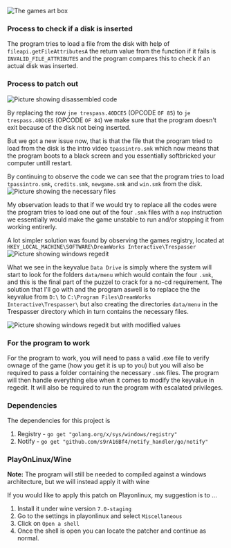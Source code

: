 ![The games art box](https://github.com/s9rA16Bf4/No_CD_Cracks/blob/main/pictures/trespasser/Jp-trespasser-cover.png)

### Process to check if a disk is inserted
The program tries to load a file from the disk with help of `fileapi.getFileAttributesA` the return value from the function if it fails is `INVALID_FILE_ATTRIBUTES`
and the program compares this to check if an actual disk was inserted.

### Process to patch out
![Picture showing disassembled code](https://github.com/s9rA16Bf4/No_CD_Cracks/blob/main/pictures/trespasser/pic1.png)

By replacing the row `jne trespass.40DCE5` (OPCODE `0F 85`) to `je trespass.40DCE5` (OPCODE `OF 84`) we make sure that the program doesn't exit because of the disk
not being inserted.

But we got a new issue now, that is that the file that the program tried to load from the disk is the intro video `tpassintro.smk` which now means that the program 
boots to a black screen and you essentially softbricked your computer untill restart.

By continuing to observe the code we can see that the program tries to load `tpassintro.smk`, `credits.smk`, `newgame.smk` and `win.smk` from the disk.<br>
![Picture showing the necessary files](https://github.com/s9rA16Bf4/No_CD_Cracks/blob/main/pictures/trespasser/pic4.png)

My observation leads to that if we would try to replace all the codes were the program tries to load one out of the four `.smk` files with a `nop` instruction we essentially would make the game unstable to run and/or stopping it from working entirerly. 

A lot simpler solution was found by observing the games registry, located at `HKEY_LOCAL_MACHINE\SOFTWARE\DreamWorks Interactive\Trespasser`<br>
![Picture showing windows regedit](https://github.com/s9rA16Bf4/No_CD_Cracks/blob/main/pictures/trespasser/pic2.png)

What we see in the keyvalue `Data Drive` is simply where the system will start to look for the folders `data/menu` which would contain the four `.smk`, and this is the final part of the puzzel to crack for a no-cd requirement. The solution that I'll go with and the program aswell is to replace the the keyvalue from `D:\` to `C:\Program Files\DreamWorks Interactive\Trespasser\` but also creating the directories `data/menu` in the Trespasser directory which in turn contains the necessary files.

![Picture showing windows regedit but with modified values](https://github.com/s9rA16Bf4/No_CD_Cracks/blob/main/pictures/trespasser/pic3.png)<br>

### For the program to work
For the program to work, you will need to pass a valid .exe file to verify ownage of the game (how you get it is up to you) but you will also be required to pass a folder containing the necessary `.smk` files. The program will then handle everything else when it comes to modify the keyvalue in regedit. It will also be required to run the program with escalated privileges.

### Dependencies
The dependencies for this project is 
1. Registry - `go get "golang.org/x/sys/windows/registry"`
2. Notify - `go get "github.com/s9rA16Bf4/notify_handler/go/notify"`

### PlayOnLinux/Wine
<b>Note:</b> The program will still be needed to compiled against a windows architecture, but we will instead apply it with wine

If you would like to apply this patch on Playonlinux, my suggestion is to ...
1. Install it under wine version `7.0-staging`
2. Go to the settings in playonlinux and select `Miscellaneous`
3. Click on `Open a shell`
4. Once the shell is open you can locate the patcher and continue as normal.

